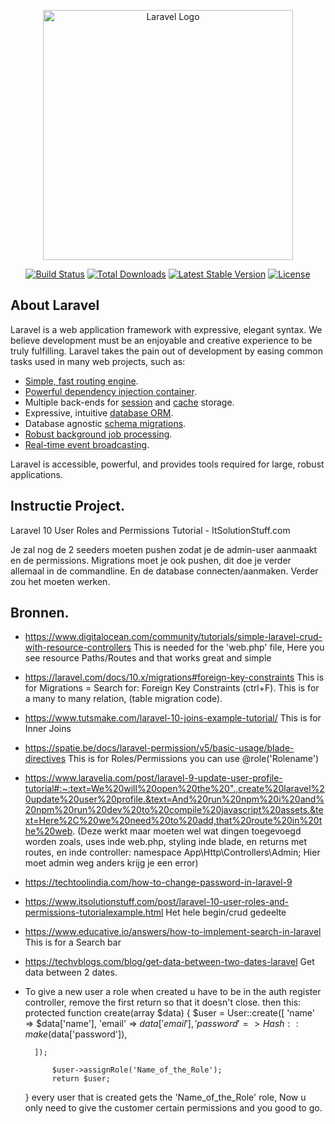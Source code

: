 <p align="center"><a href="https://laravel.com" target="_blank"><img src="https://raw.githubusercontent.com/laravel/art/master/logo-lockup/5%20SVG/2%20CMYK/1%20Full%20Color/laravel-logolockup-cmyk-red.svg" width="400" alt="Laravel Logo"></a></p>

<p align="center">
<a href="https://github.com/laravel/framework/actions"><img src="https://github.com/laravel/framework/workflows/tests/badge.svg" alt="Build Status"></a>
<a href="https://packagist.org/packages/laravel/framework"><img src="https://img.shields.io/packagist/dt/laravel/framework" alt="Total Downloads"></a>
<a href="https://packagist.org/packages/laravel/framework"><img src="https://img.shields.io/packagist/v/laravel/framework" alt="Latest Stable Version"></a>
<a href="https://packagist.org/packages/laravel/framework"><img src="https://img.shields.io/packagist/l/laravel/framework" alt="License"></a>
</p>

## About Laravel

Laravel is a web application framework with expressive, elegant syntax. We believe development must be an enjoyable and creative experience to be truly fulfilling. Laravel takes the pain out of development by easing common tasks used in many web projects, such as:

- [Simple, fast routing engine](https://laravel.com/docs/routing).
- [Powerful dependency injection container](https://laravel.com/docs/container).
- Multiple back-ends for [session](https://laravel.com/docs/session) and [cache](https://laravel.com/docs/cache) storage.
- Expressive, intuitive [database ORM](https://laravel.com/docs/eloquent).
- Database agnostic [schema migrations](https://laravel.com/docs/migrations).
- [Robust background job processing](https://laravel.com/docs/queues).
- [Real-time event broadcasting](https://laravel.com/docs/broadcasting).

Laravel is accessible, powerful, and provides tools required for large, robust applications.


## Instructie Project.

Laravel 10 User Roles and Permissions Tutorial - ItSolutionStuff.com

Je zal nog de 2 seeders moeten pushen zodat je de admin-user aanmaakt en de permissions. Migrations moet je ook pushen, dit doe je verder allemaal in de commandline. En de database connecten/aanmaken. Verder zou het moeten werken.

## Bronnen.

- https://www.digitalocean.com/community/tutorials/simple-laravel-crud-with-resource-controllers
    This is needed for the 'web.php' file, Here you see resource Paths/Routes and that works great and simple 

- https://laravel.com/docs/10.x/migrations#foreign-key-constraints
    This is for Migrations = Search for: Foreign Key Constraints (ctrl+F). This is for a many to many relation, (table migration code).
  
- https://www.tutsmake.com/laravel-10-joins-example-tutorial/
    This is for Inner Joins
  
- https://spatie.be/docs/laravel-permission/v5/basic-usage/blade-directives
    This is for Roles/Permissions you can use @role('Rolename')
  
- https://www.laravelia.com/post/laravel-9-update-user-profile-tutorial#:~:text=We%20will%20open%20the%20".,create%20laravel%20update%20user%20profile.&text=And%20run%20npm%20i%20and%20npm%20run%20dev%20to%20compile%20javascript%20assets.&text=Here%2C%20we%20need%20to%20add,that%20route%20in%20the%20web.
  (Deze werkt maar moeten wel wat dingen toegevoegd worden zoals, uses inde web.php, styling inde blade, en returns met routes, en inde controller: namespace App\Http\Controllers\Admin;  Hier moet admin weg anders krijg je een error)

- https://techtoolindia.com/how-to-change-password-in-laravel-9

- https://www.itsolutionstuff.com/post/laravel-10-user-roles-and-permissions-tutorialexample.html
  Het hele begin/crud gedeelte
  
- https://www.educative.io/answers/how-to-implement-search-in-laravel
  This is for a Search bar

- https://techvblogs.com/blog/get-data-between-two-dates-laravel
  Get data between 2 dates.
  
- To give a new user a role when created u have to be in the auth register controller, remove the first return so that it doesn't close. then this:  protected function create(array $data)
    {
        $user =  User::create([
            'name' => $data['name'],
            'email' => $data['email'],
            'password' => Hash::make($data['password']),

        ]);

            $user->assignRole('Name_of_the_Role');
            return $user;
    } 
every user that is created gets the 'Name_of_the_Role' role, Now u only need to give the customer certain permissions and you good to go. 
  

